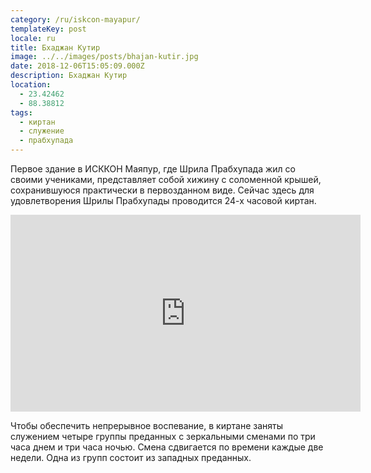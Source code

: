 ```yaml
---
category: /ru/iskcon-mayapur/
templateKey: post
locale: ru
title: Бхаджан Кутир
image: ../../images/posts/bhajan-kutir.jpg
date: 2018-12-06T15:05:09.000Z
description: Бхаджан Кутир
location:
  - 23.42462
  - 88.38812
tags:
  - киртан
  - служение
  - прабхупада
---
```


Первое здание в ИСККОН Маяпур, где Шрила Прабхупада жил со своими учениками, представляет собой хижину с соломенной крышей, сохранившуюся практически в первозданном виде. Сейчас здесь для удовлетворения Шрилы Прабхупады проводится 24-х часовой киртан.

<iframe width="560" height="315" src="https://www.youtube.com/embed/GpRvINDyGQc?start=208" frameborder="0" allow="accelerometer; autoplay; encrypted-media; gyroscope; picture-in-picture" allowfullscreen></iframe>

Чтобы обеспечить непрерывное воспевание, в киртане заняты служением четыре группы преданных с зеркальными сменами по три часа днем и три часа ночью. Смена сдвигается по времени каждые две недели. Одна из групп состоит из западных преданных.

<tbd locale="ru" url="mailto:haribol@mayapur.live"></tbd>
